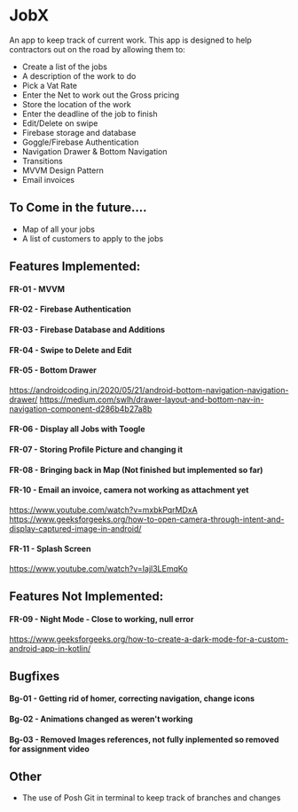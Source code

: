 # JobX
An app to keep track of current work.
This app is designed to help contractors out on the road by allowing them to:
- Create a list of the jobs
- A description of the work to do
- Pick a Vat Rate
- Enter the Net to work out the Gross pricing
- Store the location of the work
- Enter the deadline of the job to finish
- Edit/Delete on swipe
- Firebase storage and database
- Goggle/Firebase Authentication 
- Navigation Drawer & Bottom Navigation
- Transitions
- MVVM Design Pattern
- Email invoices

## To Come in the future....
- Map of all your jobs
- A list of customers to apply to the jobs


## Features Implemented: 
#### FR-01 - MVVM

#### FR-02 - Firebase Authentication

#### FR-03 - Firebase Database and Additions

#### FR-04 - Swipe to Delete and Edit

#### FR-05 - Bottom Drawer
https://androidcoding.in/2020/05/21/android-bottom-navigation-navigation-drawer/
https://medium.com/swlh/drawer-layout-and-bottom-nav-in-navigation-component-d286b4b27a8b

#### FR-06 - Display all Jobs with Toogle 

#### FR-07 - Storing Profile Picture and changing it

#### FR-08 - Bringing back in Map (Not finished but implemented so far)

#### FR-10 - Email an invoice, camera not working as attachment yet
https://www.youtube.com/watch?v=mxbkPqrMDxA
https://www.geeksforgeeks.org/how-to-open-camera-through-intent-and-display-captured-image-in-android/

#### FR-11 - Splash Screen
https://www.youtube.com/watch?v=Iajl3LEmqKo

## Features Not Implemented: 

#### FR-09 - Night Mode - Close to working, null error 
https://www.geeksforgeeks.org/how-to-create-a-dark-mode-for-a-custom-android-app-in-kotlin/

## Bugfixes
#### Bg-01 - Getting rid of homer, correcting navigation, change icons

#### Bg-02 - Animations changed as weren't working

#### Bg-03 - Removed Images references, not fully inplemented so removed for assignment video

## Other
- The use of Posh Git in terminal to keep track of branches and changes
